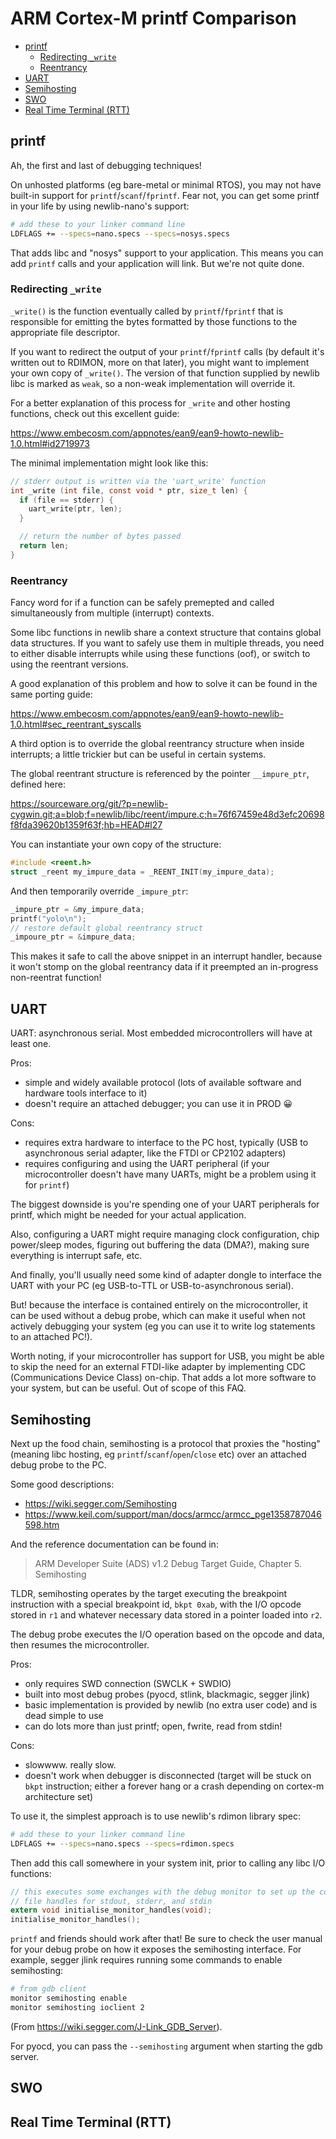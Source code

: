 # ARM Cortex-M printf Comparison  <!-- omit in toc -->


- [printf](#printf)
  - [Redirecting `_write`](#redirecting-_write)
  - [Reentrancy](#reentrancy)
- [UART](#uart)
- [Semihosting](#semihosting)
- [SWO](#swo)
- [Real Time Terminal (RTT)](#real-time-terminal-rtt)

## printf

Ah, the first and last of debugging techniques!

On unhosted platforms (eg bare-metal or minimal RTOS), you may not have built-in
support for `printf`/`scanf`/`fprintf`. Fear not, you can get some printf in
your life by using newlib-nano's support:

```bash
# add these to your linker command line
LDFLAGS += --specs=nano.specs --specs=nosys.specs
```

That adds libc and "nosys" support to your application. This means you can add
`printf` calls and your application will link. But we're not quite done.

### Redirecting `_write`

`_write()` is the function eventually called by `printf`/`fprintf` that is
responsible for emitting the bytes formatted by those functions to the
appropriate file descriptor.

If you want to redirect the output of your `printf`/`fprintf` calls (by default
it's written out to RDIMON, more on that later), you might want to implement
your own copy of `_write()`. The version of that function supplied by newlib
libc is marked as `weak`, so a non-weak implementation will override it.

For a better explanation of this process for `_write` and other hosting
functions, check out this excellent guide:

https://www.embecosm.com/appnotes/ean9/ean9-howto-newlib-1.0.html#id2719973

The minimal implementation might look like this:

```c
// stderr output is written via the 'uart_write' function
int _write (int file, const void * ptr, size_t len) {
  if (file == stderr) {
    uart_write(ptr, len);
  }

  // return the number of bytes passed
  return len;
}
```

### Reentrancy

Fancy word for if a function can be safely premepted and called simultaneously
from multiple (interrupt) contexts.

Some libc functions in newlib share a context structure that contains global
data structures. If you want to safely use them in multiple threads, you need to
either disable interrupts while using these functions (oof), or switch to using
the reentrant versions.

A good explanation of this problem and how to solve it can be found in the same
porting guide:

https://www.embecosm.com/appnotes/ean9/ean9-howto-newlib-1.0.html#sec_reentrant_syscalls

A third option is to override the global reentrancy structure when inside
interrupts; a little trickier but can be useful in certain systems.

The global reentrant structure is referenced by the pointer `__impure_ptr`,
defined here:

https://sourceware.org/git/?p=newlib-cygwin.git;a=blob;f=newlib/libc/reent/impure.c;h=76f67459e48d3efc20698f8fda39620b1359f63f;hb=HEAD#l27

You can instantiate your own copy of the structure:

```c
#include <reent.h>
struct _reent my_impure_data = _REENT_INIT(my_impure_data);
```

And then temporarily override `_impure_ptr`:

```c
_impure_ptr = &my_impure_data;
printf("yolo\n");
// restore default global reentrancy struct
_impoure_ptr = &impure_data;
```

This makes it safe to call the above snippet in an interrupt handler, because it
won't stomp on the global reentrancy data if it preempted an in-progress
non-reentrat function!

## UART

UART: asynchronous serial. Most embedded microcontrollers will have at least
one.

Pros:
- simple and widely available protocol (lots of available software and hardware
  tools interface to it)
- doesn't require an attached debugger; you can use it in PROD 😀

Cons:
- requires extra hardware to interface to the PC host, typically (USB to
  asynchronous serial adapter, like the FTDI or CP2102 adapters)
- requires configuring and using the UART peripheral (if your microcontroller
  doesn't have many UARTs, might be a problem using it for `printf`)

The biggest downside is you're spending one of your UART peripherals for printf,
which might be needed for your actual application.

Also, configuring a UART might require managing clock configuration, chip
power/sleep modes, figuring out buffering the data (DMA?), making sure
everything is interrupt safe, etc.

And finally, you'll usually need some kind of adapter dongle to interface the
UART with your PC (eg USB-to-TTL or USB-to-asynchronous serial).

But! because the interface is contained entirely on the microcontroller, it can
be used without a debug probe, which can make it useful when not actively
debugging your system (eg you can use it to write log statements to an attached
PC!).

Worth noting, if your microcontroller has support for USB, you might be able to
skip the need for an external FTDI-like adapter by implementing CDC
(Communications Device Class) on-chip. That adds a lot more software to your
system, but can be useful. Out of scope of this FAQ.

## Semihosting

Next up the food chain, semihosting is a protocol that proxies the "hosting"
(meaning libc hosting, eg `printf`/`scanf`/`open`/`close` etc) over an attached
debug probe to the PC.

Some good descriptions:

- https://wiki.segger.com/Semihosting
- https://www.keil.com/support/man/docs/armcc/armcc_pge1358787046598.htm

And the reference documentation can be found in:
> ARM Developer Suite (ADS) v1.2 Debug Target Guide, Chapter 5. Semihosting

TLDR, semihosting operates by the target executing the breakpoint instruction with
a special breakpoint id, `bkpt 0xab`, with the I/O opcode stored in `r1` and
whatever necessary data stored in a pointer loaded into `r2`.

The debug probe executes the I/O operation based on the opcode and data, then
resumes the microcontroller.

Pros:
- only requires SWD connection (SWCLK + SWDIO)
- built into most debug probes (pyocd, stlink, blackmagic, segger jlink)
- basic implementation is provided by newlib (no extra user code) and is dead
  simple to use
- can do lots more than just printf; open, fwrite, read from stdin!

Cons:
- slowwww. really slow.
- doesn't work when debugger is disconnected (target will be stuck on `bkpt`
  instruction; either a forever hang or a crash depending on cortex-m
  architecture set)

To use it, the simplest approach is to use newlib's rdimon library spec:

```bash
# add these to your linker command line
LDFLAGS += --specs=nano.specs --specs=rdimon.specs
```

Then add this call somewhere in your system init, prior to calling any libc I/O
functions:

```c
// this executes some exchanges with the debug monitor to set up the correct
// file handles for stdout, stderr, and stdin
extern void initialise_monitor_handles(void);
initialise_monitor_handles();
```

`printf` and friends should work after that! Be sure to check the user manual
for your debug probe on how it exposes the semihosting interface. For example,
segger jlink requires running some commands to enable semihosting:

```bash
# from gdb client
monitor semihosting enable
monitor semihosting ioclient 2
```

(From https://wiki.segger.com/J-Link_GDB_Server).

For pyocd, you can pass the `--semihosting` argument when starting the gdb
server.

## SWO

## Real Time Terminal (RTT)
